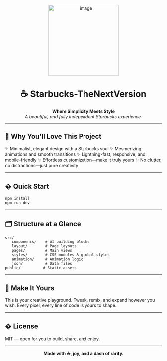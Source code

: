 
<div align="center">
   <img src="<img width="223" height="226" alt="image" src="https://github.com/user-attachments/assets/9897d099-5ab7-49a3-9363-3f5aebea50b6" />

  
   # ☕ Starbucks-TheNextVersion
  
   <b>Where Simplicity Meets Style</b>
   <br>
   <i>A beautiful, and fully independent Starbucks experience.</i>
</div>

---

## 🌟 Why You'll Love This Project

✨ Minimalist, elegant design with a Starbucks soul
✨ Mesmerizing animations and smooth transitions
✨ Lightning-fast, responsive, and mobile-friendly
✨ Effortless customization—make it truly yours
✨ No clutter, no distractions—just pure creativity

---

## �️ Quick Start

```bash
npm install
npm run dev
```

---

## 🗂️ Structure at a Glance

```
src/
   components/    # UI building blocks
   layout/        # Page layouts
   pages/         # Main views
   styles/        # CSS modules & global styles
   animation/     # Animation logic
   json/          # Data files
public/          # Static assets
```

---

## 🎨 Make It Yours

This is your creative playground. Tweak, remix, and expand however you wish. Every pixel, every line of code is yours to shape.

---

## � License

MIT — open for you to build, share, and enjoy.

---

<div align="center">
   <b>Made with ☕, joy, and a dash of rarity.</b>
</div>
